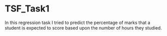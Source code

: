 # TSF_Task1
In this regression task I tried to predict the percentage of marks that a student is expected to score based upon the number of hours they studied.
